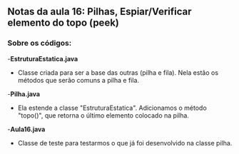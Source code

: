 ## Notas da aula 16: Pilhas, Espiar/Verificar elemento do topo (peek)

### Sobre os códigos:

-**EstruturaEstatica.java**

- Classe criada para ser a base das outras (pilha e fila). Nela estão os métodos que serão comuns a pilha e fila.

-**Pilha.java**

- Ela estende a classe "EstruturaEstatica". Adicionamos o método "topo()", que retorna o último elemento colocado na pilha.

-**Aula16.java**

- Classe de teste para testarmos o que já foi desenvolvido na classe pilha.
